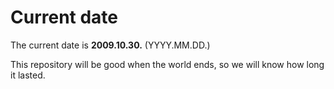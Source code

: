 # Current date

The current date is **2009.10.30.** (YYYY.MM.DD.)

This repository will be good when the world ends, so we will know how long it lasted.